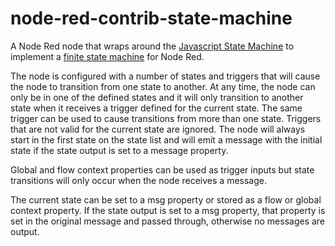 # node-red-contrib-state-machine
A Node Red node that wraps around the [Javascript State Machine](https://www.npmjs.com/package/javascript-state-machine) to implement a [finite state machine](https://en.wikipedia.org/wiki/Finite-state_machine) for Node Red.

The node is configured with a number of states and triggers that will cause the node to transition from one
state to another.  At any time, the node can only be in one of the defined states and it will only transition
to another state when it receives a trigger defined for the current state.  The same trigger can be used to
cause transitions from more than one state.  Triggers that are not valid for the current state are ignored.
The node will always start in the first state on the state list and will emit a message with the initial
state if the state output is set to a message property.

Global and flow context properties can be used as trigger inputs but state transitions will only occur when the node receives a message.

The current state can be set to a msg property or stored as a flow or global context property.  If the state
output is set to a msg property, that property is set in the original message and passed through, otherwise
no messages are output.

